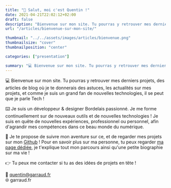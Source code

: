 ```yaml
---
title: "👋 Salut, moi c'est Quentin !"
date: 2021-04-21T22:02:12+02:00
draft: false
description: "Bienvenue sur mon site. Tu pourras y retrouver mes derniers projets, des articles de blog où je te donnerais des astuces, les actualités sur mes projets."
url: "/articles/bienvenue-sur-mon-site/"

thumbnail: "../../assets/images/articles/bienvenue.png"
thumbnailsize: "cover"
thumbnailposition: "center"

categories: ["presentation"]

summary: "💻 Bienvenue sur mon site. Tu pourras y retrouver mes derniers projets, des articles de blog où je te donnerais des astuces, les actualités sur mes projets, et comme je suis un grand fan de nouvelles technologies, il se peut que je parle Tech !"
---
```


💻 Bienvenue sur mon site. Tu pourras y retrouver mes derniers projets, des articles de blog où je te donnerais des astuces, les actualités sur mes projets, et comme je suis un grand fan de nouvelles technologies, il se peut que je parle Tech !

⌨️ Je suis un développeur & designer Bordelais passionné. Je me forme continuellement sur de nouveaux outils et de nouvelles technologies ! Je suis en quête de nouvelles expériences, professionnel ou personnel, afin d'agrandir mes compétences dans ce beau monde du numérique.

👀 Je te propose de suivre mon aventure sur ce, et de regarder mes projets sur mon [Github](https://github.com/quentin-garraud) ! Pour en savoir plus sur ma personne, tu peux regarder [ma page dédiée](/a-propos-de-moi/), je t'explique tout mon parcours ainsi qu'une petite biographie sur ma vie !

👉 Tu peux me contacter si tu as des idées de projets en tête !

💌 quentin@garraud.fr  
🌐 garraud.fr
